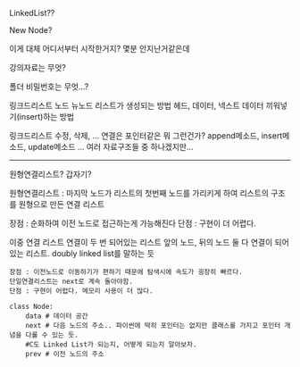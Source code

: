 LinkedList??

New Node?

이게 대체 어디서부터 시작한거지? 몇분 안지난거같은데

강의자료는 무엇?

폴더 비밀번호는 무엇...?

링크드리스트
노드
뉴노드
리스트가 생성되는 방법
헤드, 데이터, 넥스트 데이터
끼워넣기(insert)하는 방법

링크드리스트 수정, 삭제, ...
연결은 포인터같은 뭐 그런건가?
append메소드, insert메소드, update메소드 ...
여러 자료구조들 중 하나겠지만...

------------------------------------------

원형연결리스트? 갑자기?

원형연결리스트 : 
마지막 노드가 리스트의 첫번째 노드를 가리키게 하여 리스트의 구조를 원형으로 만든 연결 리스트

장점 : 순화하여 이전 노드로 접근하는게 가능해진다
단점 : 구현이 더 어렵다.


이중 연결 리스트
    연결이 두 번 되어있는 리스트
    앞의 노드, 뒤의 노드 둘 다 연결이 되어있는 리스트.
    doubly linked list를 말하는 듯

    장점 : 이전노드로 이동하기가 편하기 때문에 탐색시에 속도가 굉장히 빠르다.
    단일연결리스트는 next로 계속 돌아야함.
    단점 : 구현이 어렵다. 메모리 사용이 더 많다.

~~~
class Node:
    data # 데이터 공간
    next # 다음 노드의 주소.. 파이썬에 딱히 포인터는 없지만 클래스를 가지고 포인터 개념을 다룰 수 있는 듯. 
    #C도 Linked List가 되는지, 어떻게 되는지 알아보자.
    prev # 이전 노드의 주소
~~~
